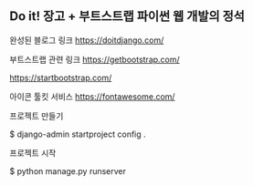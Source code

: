 ## Do it! 장고 + 부트스트랩 파이썬 웹 개발의 정석


완성된 블로그 링크
https://doitdjango.com/


부트스트랩 관련 링크
https://getbootstrap.com/

https://startbootstrap.com/


아이콘 툴킷 서비스
https://fontawesome.com/


프로젝트 만들기

$ django-admin startproject config .


프로젝트 시작

$ python manage.py runserver
